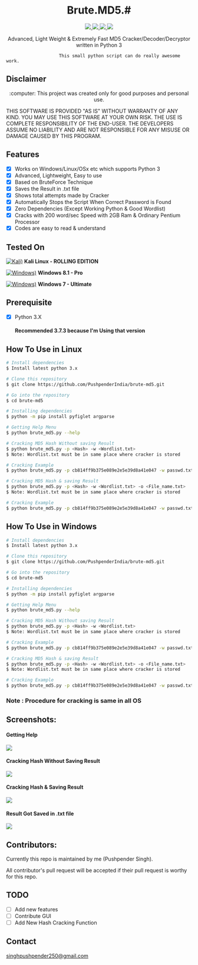 <h1 align="center">Brute.MD5.#</h1>
<p align="center">
    <a href="https://python.org">
    <img src="https://img.shields.io/badge/Python-3.7-green.svg">
  </a>
  <a href="https://github.com/PushpenderIndia/technowhorse/blob/master/LICENSE">
    <img src="https://img.shields.io/badge/License-BSD%203-lightgrey.svg">
  </a>
  <a href="https://github.com/PushpenderIndia/technowhorse/releases">
    <img src="https://img.shields.io/badge/Release-1.0-blue.svg">
  </a>
    <a href="https://github.com/PushpenderIndia/technowhorse">
    <img src="https://img.shields.io/badge/Open%20Source-%E2%9D%A4-brightgreen.svg">
  </a>
</p>


<p align="center">
  Advanced, Light Weight &amp; Extremely Fast MD5 Cracker/Decoder/Decryptor written in Python 3
</p>
              
                        This small python script can do really awesome work.

## Disclaimer
<p align="center">
  :computer: This project was created only for good purposes and personal use.
</p>

THIS SOFTWARE IS PROVIDED "AS IS" WITHOUT WARRANTY OF ANY KIND. YOU MAY USE THIS SOFTWARE AT YOUR OWN RISK. THE USE IS COMPLETE RESPONSIBILITY OF THE END-USER. THE DEVELOPERS ASSUME NO LIABILITY AND ARE NOT RESPONSIBLE FOR ANY MISUSE OR DAMAGE CAUSED BY THIS PROGRAM.

## Features
- [x] Works on Windows/Linux/OSx etc which supports Python 3
- [x] Advanced, Lightweight, Easy to use
- [x] Based on BruteForce Technique
- [x] Saves the Result in .txt file
- [x] Shows total attempts made by Cracker
- [x] Automatically Stops the Script When Correct Password is Found
- [x] Zero Dependencies (Except Working Python & Good Wordlist)
- [x] Cracks with 200 word/sec Speed with 2GB Ram & Ordinary Pentium Processor 
- [x] Codes are easy to read & understand

## Tested On
[![Kali)](https://www.google.com/s2/favicons?domain=https://www.kali.org/)](https://www.kali.org) **Kali Linux - ROLLING EDITION**

[![Windows)](https://www.google.com/s2/favicons?domain=https://www.microsoft.com/en-in/windows/)](https://www.microsoft.com/en-in/windows/) **Windows 8.1 - Pro**

[![Windows)](https://www.google.com/s2/favicons?domain=https://www.microsoft.com/en-in/windows/)](https://www.microsoft.com/en-in/windows/) **Windows 7 - Ultimate**

## Prerequisite
- [x] Python 3.X  
  #### Recommended 3.7.3 because I'm Using that version

## How To Use in Linux
```bash
# Install dependencies 
$ Install latest python 3.x

# Clone this repository
$ git clone https://github.com/PushpenderIndia/brute-md5.git

# Go into the repository
$ cd brute-md5

# Installing dependencies
$ python -m pip install pyfiglet argparse

# Getting Help Menu
$ python brute_md5.py --help

# Cracking MD5 Hash Without saving Result
$ python brute_md5.py -p <Hash> -w <Wordlist.txt>
$ Note: Wordlist.txt must be in same place where cracker is stored

# Cracking Example
$ python brute_md5.py -p cb814ff9b375e089e2e5e39d8a41e047 -w passwd.txt

# Cracking MD5 Hash & saving Result
$ python brute_md5.py -p <Hash> -w <Wordlist.txt> -o <File_name.txt>
$ Note: Wordlist.txt must be in same place where cracker is stored

# Cracking Example
$ python brute_md5.py -p cb814ff9b375e089e2e5e39d8a41e047 -w passwd.txt -o result.txt
```

## How To Use in Windows
```bash
# Install dependencies 
$ Install latest python 3.x

# Clone this repository
$ git clone https://github.com/PushpenderIndia/brute-md5.git

# Go into the repository
$ cd brute-md5

# Installing dependencies
$ python -m pip install pyfiglet argparse

# Getting Help Menu
$ python brute_md5.py --help

# Cracking MD5 Hash Without saving Result
$ python brute_md5.py -p <Hash> -w <Wordlist.txt>
$ Note: Wordlist.txt must be in same place where cracker is stored

# Cracking Example
$ python brute_md5.py -p cb814ff9b375e089e2e5e39d8a41e047 -w passwd.txt

# Cracking MD5 Hash & saving Result
$ python brute_md5.py -p <Hash> -w <Wordlist.txt> -o <File_name.txt>
$ Note: Wordlist.txt must be in same place where cracker is stored

# Cracking Example
$ python brute_md5.py -p cb814ff9b375e089e2e5e39d8a41e047 -w passwd.txt -o result.txt
```

### Note : Procedure for cracking is same in all OS

## Screenshots:
#### Getting Help
![](/img/1._getting_help.PNG)

#### Cracking Hash Without Saving Result 
![](/img/2._cracking_hash.PNG)

#### Cracking Hash & Saving Result 
![](/img/3._cracking_hash_saving_result.PNG)

#### Result Got Saved in .txt file 
![](/img/4.saved_result_txt.PNG)

## Contributors:
Currently this repo is maintained by me (Pushpender Singh).

All contributor's pull request will be accepted if their pull request is worthy for this repo.

## TODO
- [ ] Add new features
- [ ] Contribute GUI
- [ ] Add New Hash Cracking Function

## Contact 
singhpushpender250@gmail.com
